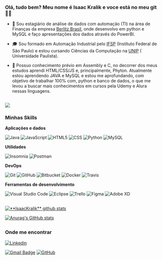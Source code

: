 <h3>Olá, tudo bem? Meu nome é Isaac Kralik e voce está no meu git 👋😁</h3>

- 💼 Sou estagiário de análise de dados com automação (TI) na área de Finanças da empresa <a href="https://www.berlitz.com/pt-br">Berlitz Brasil</a>, onde desenvolvo em python e MySQL e faço apresentações dos dados através do PowerBI. 

- 🎓 Sou formado em Automação Industrial pelo <a href="https://spo.ifsp.edu.br/ ">IFSP</a> (Instituto Federal de São Paulo) e estou cursando Ciências da Computação na <a href="https://www.unip.br/">UNIP</a> ( Universidade Paulista).

- 🌱 Possuo conhecimento prévio em Assembly e C, no decorrer dos meus estudos aprendi HTML/CSS/JS e, principalmente, Phyton. Atualmente estou aprendendo JAVA e MySQL e estou me aprofundando, com objetivo de trabalhar 100% com, python e banco de dados, o que me levou a buscar mais conhecimentos em cursos pela Udemy e Alura nessas linguagens.

##

![](https://komarev.com/ghpvc/?username=iuricode&color=006bed)

<h3>Minhas Skills</h3>

**Aplicações e dados**


![Java](https://img.shields.io/badge/-Java-333333?style=flat&logo=Java&logoColor=007396)
![JavaScript](https://img.shields.io/badge/-JavaScript-333333?style=flat&logo=javascript)
![HTML5](https://img.shields.io/badge/-HTML5-333333?style=flat&logo=HTML5)
![CSS](https://img.shields.io/badge/-CSS-333333?style=flat&logo=CSS3&logoColor=1572B6)
![Python](https://img.shields.io/badge/-Flutter-333333?style=flat&logo=Flutter)
![MySQL](https://img.shields.io/badge/-MySQL-333333?style=flat&logo=mysql)

**Utilidades**

![Insomnia](https://img.shields.io/badge/-Insomnia-333333?style=flat&logo=insomnia)
![Postman](https://img.shields.io/badge/-Postman-333333?style=flat&logo=postman)

**DevOps**

![Git](https://img.shields.io/badge/-Git-333333?style=flat&logo=git)
![GitHub](https://img.shields.io/badge/-GitHub-333333?style=flat&logo=github)
![Bitbucket](https://img.shields.io/badge/-Bitbucket-333333?style=flat&logo=bitbucket)
![Docker](https://img.shields.io/badge/-Docker-333333?style=flat&logo=docker)
![Travis](https://img.shields.io/badge/-Travis-333333?style=flat&logo=travis)

**Ferramentas de desenvolvimento**

![Visual Studio Code](https://img.shields.io/badge/-Visual%20Studio%20Code-333333?style=flat&logo=visual-studio-code&logoColor=007ACC)
![Eclipse](https://img.shields.io/badge/-Eclipse-333333?style=flat&logo=eclipse-ide&logoColor=2C2255)
![Trello](https://img.shields.io/badge/-Trello-333333?style=flat&logo=trello&logoColor=007ACC)
![Figma](https://img.shields.io/badge/-Figma-333333?style=flat&logo=figma&logoColor=007ACC)
![Adobe XD](https://img.shields.io/badge/-Adobe%20XD-333333?style=flat&logo=adobe-xd&logoColor=007ACC)

<br/>

<a href="https://github.com/Gurupreet">
 <img align="center" src="https://github-readme-stats.vercel.app/api?username=vanessaswerts&show_icons=true&theme=dracula&line_height=27" alt="**IsaacKralik** github stats"/>
</a>

[![Anurag's GitHub stats](https://github-readme-stats.vercel.app/api/top-langs/?username=isaackralik&count_private=true&layout=compact&langs_count=16&theme=radical&layout=compact)](https://github.com/IsaacKralik)
 
 ##

[instagram]: https://www.instagram.com/isaac_kralik/
[linkedin]: https://www.linkedin.com/in/isaac-kralik-passos-ribeiro-682311194/

<h3>Onde me encontrar</h3>

[![Linkedin](https://img.shields.io/badge/-Isaac_Kralik-blue?style=flat-square&logo=Linkedin&logoColor=white&link=https://www.linkedin.com/in/isaac-kralik-passos-ribeiro-682311194/)](https://www.linkedin.com/in/isaac-kralik-passos-ribeiro-682311194/)

[![Gmail Badge](https://img.shields.io/badge/-seuemail@email.com-006bed?style=flat-square&logo=Gmail&logoColor=white&link=mailto:SEU-EMAIL)](mailto:SEU-EMAIL)
[![GitHub](https://img.shields.io/github/followers/iuricode?label=follow&style=social)](https://github.com/IsaacKralik)

